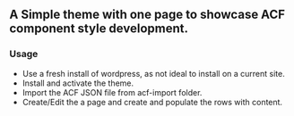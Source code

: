 ## A Simple theme with one page to showcase ACF component style development.

### Usage

- Use a fresh install of wordpress, as not ideal to install on a current site.
- Install and activate the theme.
- Import the ACF JSON file from acf-import folder.
- Create/Edit the a page and create and populate the rows with content.